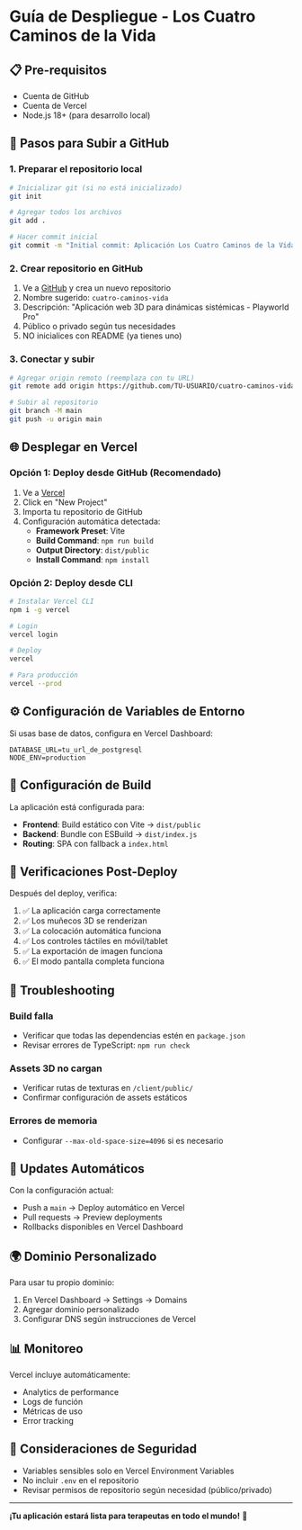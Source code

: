 # Guía de Despliegue - Los Cuatro Caminos de la Vida

## 📋 Pre-requisitos

- Cuenta de GitHub
- Cuenta de Vercel
- Node.js 18+ (para desarrollo local)

## 🚀 Pasos para Subir a GitHub

### 1. Preparar el repositorio local

```bash
# Inicializar git (si no está inicializado)
git init

# Agregar todos los archivos
git add .

# Hacer commit inicial
git commit -m "Initial commit: Aplicación Los Cuatro Caminos de la Vida"
```

### 2. Crear repositorio en GitHub

1. Ve a [GitHub](https://github.com) y crea un nuevo repositorio
2. Nombre sugerido: `cuatro-caminos-vida`
3. Descripción: "Aplicación web 3D para dinámicas sistémicas - Playworld Pro"
4. Público o privado según tus necesidades
5. NO inicialices con README (ya tienes uno)

### 3. Conectar y subir

```bash
# Agregar origin remoto (reemplaza con tu URL)
git remote add origin https://github.com/TU-USUARIO/cuatro-caminos-vida.git

# Subir al repositorio
git branch -M main
git push -u origin main
```

## 🌐 Desplegar en Vercel

### Opción 1: Deploy desde GitHub (Recomendado)

1. Ve a [Vercel](https://vercel.com)
2. Click en "New Project"
3. Importa tu repositorio de GitHub
4. Configuración automática detectada:
   - **Framework Preset**: Vite
   - **Build Command**: `npm run build`
   - **Output Directory**: `dist/public`
   - **Install Command**: `npm install`

### Opción 2: Deploy desde CLI

```bash
# Instalar Vercel CLI
npm i -g vercel

# Login
vercel login

# Deploy
vercel

# Para producción
vercel --prod
```

## ⚙️ Configuración de Variables de Entorno

Si usas base de datos, configura en Vercel Dashboard:

```
DATABASE_URL=tu_url_de_postgresql
NODE_ENV=production
```

## 🔧 Configuración de Build

La aplicación está configurada para:

- **Frontend**: Build estático con Vite → `dist/public`
- **Backend**: Bundle con ESBuild → `dist/index.js`
- **Routing**: SPA con fallback a `index.html`

## 📱 Verificaciones Post-Deploy

Después del deploy, verifica:

1. ✅ La aplicación carga correctamente
2. ✅ Los muñecos 3D se renderizan
3. ✅ La colocación automática funciona
4. ✅ Los controles táctiles en móvil/tablet
5. ✅ La exportación de imagen funciona
6. ✅ El modo pantalla completa funciona

## 🐛 Troubleshooting

### Build falla
- Verificar que todas las dependencias estén en `package.json`
- Revisar errores de TypeScript: `npm run check`

### Assets 3D no cargan
- Verificar rutas de texturas en `/client/public/`
- Confirmar configuración de assets estáticos

### Errores de memoria
- Configurar `--max-old-space-size=4096` si es necesario

## 🔄 Updates Automáticos

Con la configuración actual:
- Push a `main` → Deploy automático en Vercel
- Pull requests → Preview deployments
- Rollbacks disponibles en Vercel Dashboard

## 🌍 Dominio Personalizado

Para usar tu propio dominio:
1. En Vercel Dashboard → Settings → Domains
2. Agregar dominio personalizado
3. Configurar DNS según instrucciones de Vercel

## 📊 Monitoreo

Vercel incluye automáticamente:
- Analytics de performance
- Logs de función
- Métricas de uso
- Error tracking

## 🔐 Consideraciones de Seguridad

- Variables sensibles solo en Vercel Environment Variables
- No incluir `.env` en el repositorio
- Revisar permisos de repositorio según necesidad (público/privado)

---

**¡Tu aplicación estará lista para terapeutas en todo el mundo!** 🌟
